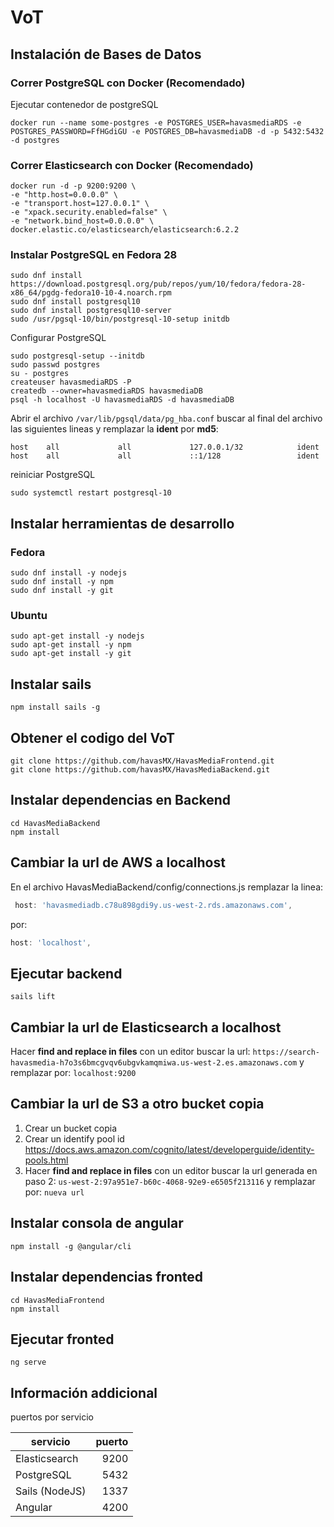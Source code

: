 # VoT

## Instalación de Bases de Datos
### Correr PostgreSQL con Docker (Recomendado)

Ejecutar contenedor de postgreSQL
```shell
docker run --name some-postgres -e POSTGRES_USER=havasmediaRDS -e POSTGRES_PASSWORD=FfHGdiGU -e POSTGRES_DB=havasmediaDB -d -p 5432:5432 -d postgres
```

### Correr Elasticsearch con Docker (Recomendado)
~~~shell
docker run -d -p 9200:9200 \
-e "http.host=0.0.0.0" \
-e "transport.host=127.0.0.1" \
-e "xpack.security.enabled=false" \
-e "network.bind_host=0.0.0.0" \
docker.elastic.co/elasticsearch/elasticsearch:6.2.2
~~~

### Instalar PostgreSQL en Fedora 28
~~~
sudo dnf install https://download.postgresql.org/pub/repos/yum/10/fedora/fedora-28-x86_64/pgdg-fedora10-10-4.noarch.rpm
sudo dnf install postgresql10
sudo dnf install postgresql10-server
sudo /usr/pgsql-10/bin/postgresql-10-setup initdb
~~~
Configurar PostgreSQL
~~~
sudo postgresql-setup --initdb
sudo passwd postgres
su - postgres
createuser havasmediaRDS -P
createdb --owner=havasmediaRDS havasmediaDB
psql -h localhost -U havasmediaRDS -d havasmediaDB
~~~
Abrir el archivo `/var/lib/pgsql/data/pg_hba.conf`
buscar al final del archivo las siguientes lineas y remplazar la **ident** por **md5**:
~~~
host    all             all             127.0.0.1/32            ident
host    all             all             ::1/128                 ident
~~~
reiniciar PostgreSQL
~~~
sudo systemctl restart postgresql-10
~~~
## Instalar herramientas de desarrollo

### Fedora
```shell
sudo dnf install -y nodejs
sudo dnf install -y npm
sudo dnf install -y git
```
### Ubuntu
```shell
sudo apt-get install -y nodejs
sudo apt-get install -y npm
sudo apt-get install -y git
```
## Instalar sails
```shell
npm install sails -g
```
## Obtener el codigo del VoT
```
git clone https://github.com/havasMX/HavasMediaFrontend.git
git clone https://github.com/havasMX/HavasMediaBackend.git
```
## Instalar dependencias en Backend  
```
cd HavasMediaBackend
npm install
```
## Cambiar la url de AWS a localhost
En el archivo HavasMediaBackend/config/connections.js
remplazar la linea:
```javascript
 host: 'havasmediadb.c78u898gdi9y.us-west-2.rds.amazonaws.com',
 ```
por:
```javascript
host: 'localhost',
```
## Ejecutar backend
```shell
sails lift
```


## Cambiar la url de Elasticsearch a localhost
Hacer **find and replace in files** con un editor
buscar la url:
`https://search-havasmedia-h7o3s6bmcgvqv6ubgvkamqmiwa.us-west-2.es.amazonaws.com` y remplazar por: `localhost:9200`

## Cambiar la url de S3 a otro bucket copia
1. Crear un bucket copia
2. Crear un identify pool id https://docs.aws.amazon.com/cognito/latest/developerguide/identity-pools.html
3. Hacer **find and replace in files** con un editor
buscar la url generada en paso 2:
`us-west-2:97a951e7-b60c-4068-92e9-e6505f213116` y remplazar por: `nueva url`

## Instalar consola de angular
```
npm install -g @angular/cli
```
## Instalar dependencias fronted
```
cd HavasMediaFrontend
npm install
```
## Ejecutar fronted
```
ng serve
```

## Información addicional
puertos por servicio

| servicio      | puerto |
| ------------- | ---: |
| Elasticsearch | 9200 |
| PostgreSQL    | 5432 |
| Sails (NodeJS)| 1337 |
| Angular       | 4200 |
